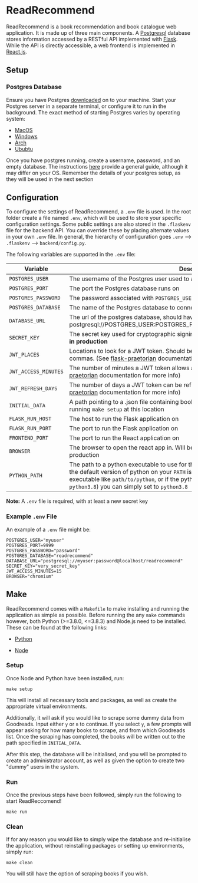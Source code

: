 # ReadRecommend

ReadRecommend is a book recommendation and book catalogue web application. It is made up of three main components. A [Postgresql](https://www.postgresql.org/) database stores information accessed by a RESTful API implemented with [Flask](https://flask.palletsprojects.com/en/1.1.x/). While the API is directly accessible, a web frontend is implemented in [React.js](https://www.postgresql.org/).

## Setup

### Postgres Database

Ensure you have Postgres [downloaded](https://www.postgresql.org/download/) on to your machine.
Start your Postgres server in a separate terminal, or configure it to run in the background. The exact method of starting Postgres varies by operating system:

-   [MacOS](https://chartio.com/resources/tutorials/how-to-start-postgresql-server-on-mac-os-x/)
-   [Windows](https://stackoverflow.com/questions/36629963/how-can-i-start-postgresql-on-windows)
-   [Arch](https://wiki.archlinux.org/index.php/PostgreSQL)
-   [Ububtu](https://www.digitalocean.com/community/tutorials/how-to-install-and-use-postgresql-on-ubuntu-18-04)

Once you have postgres running, create a username, password, and an empty database. The instructions [here](https://medium.com/coding-blocks/creating-user-database-and-adding-access-on-postgresql-8bfcd2f4a91e) provide a general guide, although it may differ on your OS. Remember the details of your postgres setup, as they will be used in the next section

## Configuration

To configure the settings of ReadRecommend, a `.env` file is used. In the root folder create a file named `.env`, which will be used to store your specific configuration settings. Some public settings are also stored in the `.flaskenv` file for the backend API. You can override these by placing alternate values in your own `.env` file. In general, the hierarchy of configuration goes `.env` --> `.flaskenv` --> `backend/config.py`.

The following variables are supported in the `.env` file:

| Variable             | Description                                                  | Default Value                                                |
| -------------------- | ------------------------------------------------------------ | ------------------------------------------------------------ |
| `POSTGRES_USER`      | The username of the Postgres user used to access the database | postgres                                                     |
| `POSTGRES_PORT`      | The port the Postgres database runs on                       | 5432                                                         |
| `POSTGRES_PASSWORD`  | The password associated with `POSTGRES_USER`                 | test123                                                      |
| `POSTGRES_DATABASE`  | The name of the Postgres database to connect to              | test                                                         |
| `DATABASE_URL`       | The url of the postgres database, should have the form postgresql://POSTGRES_USER:POSTGRES_PASSWORD@hostname/POSTGRES_DATABASE | postgresql://postgres:test123@localhost/test                 |
| `SECRET_KEY`         | The secret key used for cryptographic signing of cookies. **Must be changed from default in production** | **Do not use default in production**                         |
| `JWT_PLACES`         | Locations to look for a JWT token. Should be one string, with places seperated by commas. (See [flask-praetorian](https://flask-praetorian.readthedocs.io/en/latest/notes.html) documentation for more info) | cookie,header                                                |
| `JWT_ACCESS_MINUTES` | The number of minutes a JWT token allows access to protected routes. (see [flask-praetorian](https://flask-praetorian.readthedocs.io/en/latest/notes.html) documentation for more info) | 30                                                           |
| `JWT_REFRESH_DAYS`   | The number of days a JWT token can be refreshed once it has expired. (see [flask-praetorian](https://flask-praetorian.readthedocs.io/en/latest/notes.html) documentation for more info) | 7                                                            |
| `INITIAL_DATA`       | A path pointing to a .json file containing book data. Such a file will be autegenerated when running `make setup` at this location | books.json                                                   |
| `FLASK_RUN_HOST`     | The host to run the Flask application on                     | localhost                                                    |
| `FLASK_RUN_PORT`     | The port to run the Flask application on                     | 5000                                                         |
| `FRONTEND_PORT`      | The port to run the React application on                     | 3000                                                         |
| `BROWSER`            | The browser to open the react app in. WIll be ignored if application is configured for production | Will use system default browser                              |
| `PYTHON_PATH`        | The path to a python executable to use for the project. Must be `>=3.8.0, <=3.8.3`. Useful if the default version of python on your `PATH` is not compatible. Can either be a full path to the executable like `path/to/python`, or if the python executable is already inm your path (e.g. as `python3.8`) you can simply set to `python3.8` | By default will use the version attatched to `python` in your `PATH` |

**Note:** A `.env` file is required, with at least a new secret key

### Example `.env` File

An example of a `.env` file might be:

```shell
POSTGRES_USER="myuser"
POSTGRES_PORT=9999
POSTGRES_PASSWORD="password"
POSTGRES_DATABASE="readrecommend"
DATABASE_URL="postgresql://myuser:password@localhost/readrecommend"
SECRET_KEY="very_secret_key"
JWT_ACCESS_MINUTES=15
BROWSER="chromium"
```

## Make

ReadRecommend comes with a `Makefile` to make installing and running the application as simple as possible. Before running the any `make` commands however, both Python (>=3.8.0, <=3.8.3) and Node.js need to be installed. These can be found at the following links:

-   [Python](https://www.python.org/downloads/)

-   [Node](https://nodejs.org/en/download/)

### Setup

Once Node and Python have been installed, run:

```shell
make setup
```

This will install all necessary tools and packages, as well as create the appropriate virtual environments.

Additionally, it will ask if you would like to scrape some dummy data from Goodreads. Input either `y` or `n` to continue. If you select `y`, a few prompts will appear asking for how many books to scrape, and from which Goodreads list. Once the scraping has completed, the books will be written out to the path specified in `INITIAL_DATA`.

After this step, the database will be initialised, and you will be prompted to create an administrator account, as well as given the option to create two "dummy" users in the system.

### Run

Once the previous steps have been followed, simply run the following to start ReadReccomend!

```shell
make run
```

### Clean

If for any reason you would like to simply wipe the database and re-initialise the application, without reinstalling packages or setting up environments, simply run:

```shell
make clean
```

You will still have the option of scraping books if you wish.
